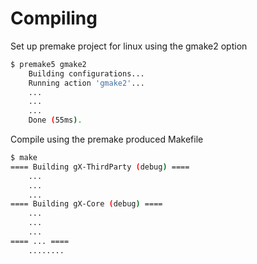 # Compiling

Set up premake project for linux using the gmake2 option
```sh
$ premake5 gmake2
    Building configurations...
    Running action 'gmake2'...
    ...
    ...
    ...
    Done (55ms).
```

Compile using the premake produced Makefile
```sh
$ make
==== Building gX-ThirdParty (debug) ====
    ...
    ...
    ...
==== Building gX-Core (debug) ====
    ...
    ...
    ...
==== ... ====
    ........
```
